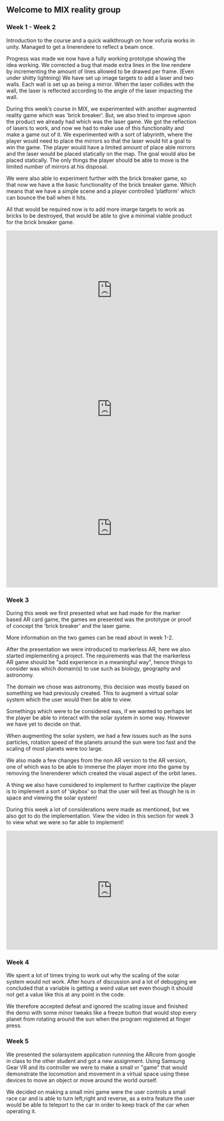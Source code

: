 ## Welcome to MIX reality group 


### Week 1 - Week 2

Introduction to the course and a quick walkthrough on how vofuria works in unity.
Managed to get a linerendere to reflect a beam once.

Progress was made we now have a fully working prototype showing the idea working.
We corrected a bug that made extra lines in the line rendere by incrementing the amount of lines allowed to be drawed per frame.
(Even under shitty lightning) 
We have set up image targets to add a laser and two walls. Each wall is set up as being a mirror. When the laser collides with the wall, the laser is reflected according to the angle of the laser impacting the wall.

During this week’s course in MIX, we experimented with another augmented reality game which was 'brick breaker'. But, we also tried to improve upon the product we already had which was the laser game. We got the reflection of lasers to work, and now we had to make use of this functionality and make a game out of it. We experimented with a sort of labyrinth, where the player would need to place the mirrors so that the laser would hit a goal to win the game. The player would have a limited amount of place able mirrors and the laser would be placed statically on the map. The goal would also be placed statically. The only things the player should be able to move is the limited number of mirrors at his disposal.

We were also able to experiment further with the brick breaker game, so that now we have a the basic functionality of the brick breaker game. Which means that we have a simple scene and a player controlled 'platform' which can bounce the ball when it hits.

All that would be required now is to add more imarge targets to work as bricks to be destroyed, that would be able to give a minimal viable product for the brick breaker game.


<iframe width="560" height="315" src="https://www.youtube.com/embed/ryngT-RShsA" frameborder="0" allow="autoplay; encrypted-media" allowfullscreen></iframe>

<iframe width="560" height="315" src="https://www.youtube.com/embed/HyWZ5eS5H48" frameborder="0" allow="autoplay; encrypted-media" allowfullscreen></iframe>

<iframe width="560" height="315" src="https://www.youtube.com/embed/PZm6BHpJhmk" frameborder="0" allow="autoplay; encrypted-media" allowfullscreen></iframe>

### Week 3

During this week we first presented what we had made for the marker based AR card game, the games we presented was the prototype or proof of concept the 'brick breaker' and the laser game. 

More information on the two games can be read about in week 1-2.

After the presentation we were introduced to markerless AR, here we also started implementing a project. The requirements was that the markerless AR game should be "add experience in a meaningful way", hence things to consider was which domain(s) to use such as biology, geography and astronomy.

The domain we chose was astronomy, this decision was mostly based on something we had previously created. This to augment a virtual solar system which the user would then be able to view. 

Somethings which were to be considered was, if we wanted to perhaps let the player be able to interact with the solar system in some way. However we have yet to decide on that.

When augmenting the solar system, we had a few issues such as the suns particles, rotation speed of the planets around the sun were too fast and the scaling of most planets were too large.

We also made a few changes from the non AR version to the AR version, one of which was to be able to immerse the player more into the game by removing the linerenderer which created the visual aspect of the orbit lanes.

A thing we also have considered to implement to further captivize the player is to implement a sort of 'skybox' so that the user will feel as though he is in space and viewing the solar system!

During this week a lot of considerations were made as mentioned, but we also got to do the implementation. View the video in this section for week 3 to view what we were so far able to implement!

<iframe width="560" height="315" src="https://www.youtube.com/embed/1xA4zpKZsHI" frameborder="0" allow="autoplay; encrypted-media" allowfullscreen></iframe>

### Week 4

We spent a lot of times trying to work out why the scaling of the solar system would not work.
After hours of discussion and a lot of debugging we concluded that a variable is getting a weird value set even though it should not get a value like this at any point in the code.

We therefore accepted defeat and ignored the scaling issue and finished the demo with some minor tweaks like a freeze button that would stop every planet from rotating around the sun when the program registered at finger press.

### Week 5

We presented the solarsystem application runnning the ARcore from google in class to the other student and got a new assignment.
Using Samsung Gear VR and its controller we were to make a small vr "game" that would demonstrate the locomotion and movement in a virtual space using these devices to move an object or move around the world ourself.

We decided on making a small mini game were the user controls a small race car and is able to turn left,right and reverse, as a extra feature the user would be able to teleport to the car in order to keep track of the car when operating it.




